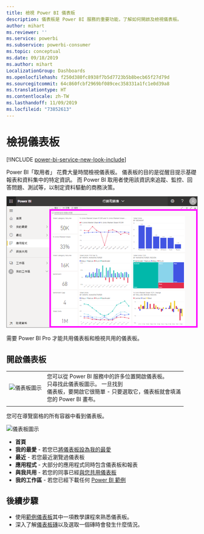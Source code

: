 ```yaml
---
title: 檢視 Power BI 儀表板
description: 儀表板是 Power BI 服務的重要功能，了解如何開啟及檢視儀表板。
author: mihart
ms.reviewer: ''
ms.service: powerbi
ms.subservice: powerbi-consumer
ms.topic: conceptual
ms.date: 09/18/2019
ms.author: mihart
LocalizationGroup: Dashboards
ms.openlocfilehash: f250d380fc8938f7b5d7723b5b8becb65f27d79d
ms.sourcegitcommit: 64c860fcbf2969bf089cec358331a1fc1e0d39a8
ms.translationtype: HT
ms.contentlocale: zh-TW
ms.lasthandoff: 11/09/2019
ms.locfileid: "73852613"
---
```

# <a name="view-a-dashboard"></a>檢視儀表板

[!INCLUDE [power-bi-service-new-look-include](../includes/power-bi-service-new-look-include.md)]

Power BI「取用者」  花費大量時間檢視儀表板。 儀表板的目的是從醒目提示基礎報表和資料集中的特定資訊。 而 Power BI 取用者使用該資訊來追蹤、監控、回答問題、測試等，以制定資料驅動的商務決策。

![儀表板](media/end-user-dashboard-open/power-bi-new-dash-new.png)


需要 Power BI Pro 才能共用儀表板和檢視共用的儀表板。

## <a name="open-a-dashboard"></a>開啟儀表板



|              |         |
|------------|--------------------------------|
|![儀表板圖示](media/end-user-dashboard-open/power-bi-dashboard-icon.png)      |您可以從 Power BI 服務中的許多位置開啟儀表板。 <br> 只尋找此儀表板圖示。 一旦找到 <br>儀表板，要開啟它很簡單 - 只要選取它，儀表板就會填滿 <br>您的 Power BI 畫布。 |
|                    |          |



您可在導覽窗格的所有容器中看到儀表板。 

![儀表板圖示](media/end-user-dashboard-open/power-bi-open-dashboards.gif)

- **首頁** 
- **我的最愛** - 若您已[將儀表板設為我的最愛](end-user-favorite.md)
- **最近** - 若您最近瀏覽過儀表板
- **應用程式** - 大部分的應用程式同時包含儀表板和報表
- **與我共用** - 若您的同事已經[與您共用儀表板](end-user-shared-with-me.md)
- **我的工作區** - 若您已經下載任何 [Power BI 範例](../sample-datasets.md)



## <a name="next-steps"></a>後續步驟
* 使用[範例儀表板](../sample-tutorial-connect-to-the-samples.md)其中一項教學課程來熟悉儀表板。
* 深入了解[儀表板磚](end-user-tiles.md)以及選取一個磚時會發生什麼情況。